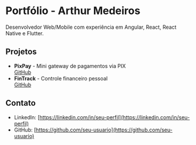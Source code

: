 # Portfólio - Arthur Medeiros

Desenvolvedor Web/Mobile com experiência em Angular, React, React Native e Flutter.

## Projetos
- **PixPay** - Mini gateway de pagamentos via PIX  
  [GitHub](https://github.com/seu-usuario/pixpay)
- **FinTrack** - Controle financeiro pessoal  
  [GitHub](https://github.com/seu-usuario/fintrack)

## Contato
- LinkedIn: [https://linkedin.com/in/seu-perfil](https://linkedin.com/in/seu-perfil)  
- GitHub: [https://github.com/seu-usuario](https://github.com/seu-usuario)
